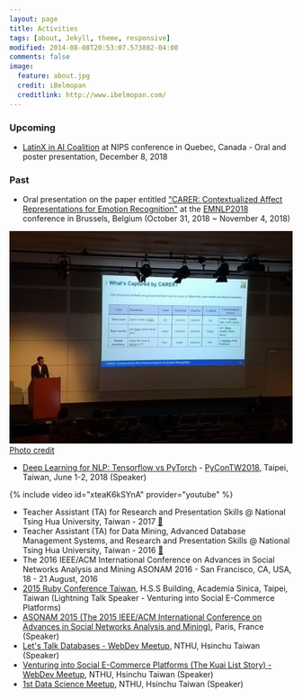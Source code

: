 ```yaml
---
layout: page
title: Activities
tags: [about, Jekyll, theme, responsive]
modified: 2014-08-08T20:53:07.573882-04:00
comments: false
image:
  feature: about.jpg
  credit: iBelmopan
  creditlink: http://www.ibelmopan.com/
---
```


### Upcoming
- [LatinX in AI Coalition](http://www.latinxinai.org/nips-2018-presenters) at NIPS conference in Quebec, Canada - Oral and poster presentation, December 8, 2018

### Past
- Oral presentation on the paper entitled ["CARER: Contextualized Affect Representations for Emotion Recognition"](https://aclanthology.info/papers/D18-1404/d18-1404) at the [EMNLP2018](http://emnlp2018.org/) conference in Brussels, Belgium (October 31, 2018 ~ November 4, 2018)

![alt txt](https://github.com/omarsar/omarsar.github.io/blob/master/images/emnlp2018.jpg?raw=true)
[Photo credit](https://twitter.com/stjaco)

- [Deep Learning for NLP: Tensorflow vs PyTorch](https://www.youtube.com/watch?v=xteaK6kSYnA) - [PyConTW2018](https://tw.pycon.org/2018/en-us/events/talk/595815827790364848/), Taipei, Taiwan, June 1-2, 2018 (Speaker)

{% include video id="xteaK6kSYnA" provider="youtube" %}

- Teacher Assistant (TA) for Research and Presentation Skills @ National Tsing Hua University, Taiwan - 2017 [:link:](http://www.cs.nthu.edu.tw/~yishin/courses/ISA6882/ISA6882-2017.html)
- Teacher Assistant (TA) for Data Mining, Advanced Database Management Systems, and Research and Presentation Skills @ National Tsing Hua University, Taiwan - 2016 [:link:](http://www.cs.nthu.edu.tw/~yishin/course.html)
- The 2016 IEEE/ACM International Conference on Advances in Social Networks Analysis and Mining
ASONAM 2016 - San Francisco, CA, USA, 18 - 21 August, 2016
- [2015 Ruby Conference Taiwan](http://2015.rubyconf.tw/), H.S.S Building, Academia Sinica, Taipei, Taiwan (Lightning Talk Speaker - Venturing into Social E-Commerce Platforms)
- [ASONAM 2015 (The 2015 IEEE/ACM International Conference on Advances in Social Networks Analysis and Mining)](http://asonam.cpsc.ucalgary.ca/2015/), Paris, France (Speaker)
- [Let's Talk Databases - WebDev Meetup](https://www.facebook.com/events/841727325883157/), NTHU, Hsinchu Taiwan (Speaker)
- [Venturing into Social E-Commerce Platforms (The Kuai List Story) - WebDev Meetup](https://www.facebook.com/events/1591656864411298/), NTHU, Hsinchu Taiwan (Speaker)
- [1st Data Science Meetup](https://www.facebook.com/events/1430476117250104/), NTHU, Hsinchu Taiwan (Speaker)




